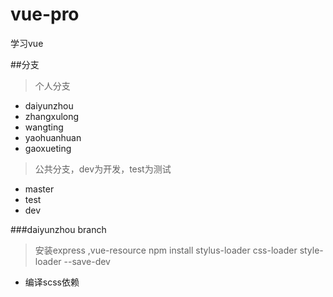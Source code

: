 # vue-pro
学习vue

##分支
> 个人分支
+ daiyunzhou
+ zhangxulong
+ wangting
+ yaohuanhuan
+ gaoxueting 

> 公共分支，dev为开发，test为测试
+ master
+ test
+ dev

###daiyunzhou branch
> 安装express ,vue-resource
> npm install stylus-loader css-loader style-loader --save-dev
+ 编译scss依赖

